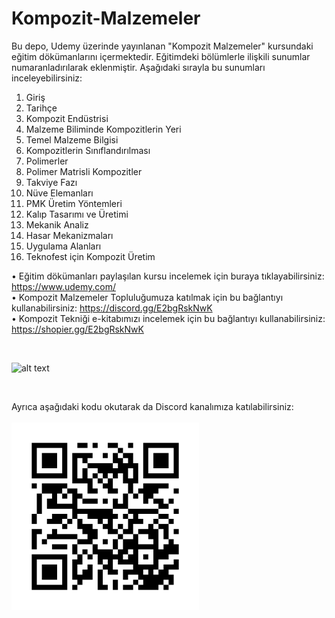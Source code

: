 # Kompozit-Malzemeler
Bu depo, Udemy üzerinde yayınlanan "Kompozit Malzemeler" kursundaki eğitim dökümanlarını içermektedir. Eğitimdeki bölümlerle ilişkili sunumlar numaranladırılarak eklenmiştir. Aşağıdaki sırayla bu sunumları inceleyebilirsiniz:

1. Giriş
2. Tarihçe
3. Kompozit Endüstrisi
4. Malzeme Biliminde Kompozitlerin Yeri
5. Temel Malzeme Bilgisi
6. Kompozitlerin Sınıflandırılması
7. Polimerler
8. Polimer Matrisli Kompozitler
9. Takviye Fazı
10. Nüve Elemanları
11. PMK Üretim Yöntemleri
12. Kalıp Tasarımı ve Üretimi
13. Mekanik Analiz
14. Hasar Mekanizmaları
15. Uygulama Alanları
16. Teknofest için Kompozit Üretim


• Eğitim dökümanları paylaşılan kursu incelemek için buraya tıklayabilirsiniz: https://www.udemy.com/ <br>
• Kompozit Malzemeler Topluluğumuza katılmak için bu bağlantıyı kullanabilirsiniz: https://discord.gg/E2bgRskNwK <br>
• Kompozit Tekniği e-kitabımızı incelemek için bu bağlantıyı kullanabilirsiniz: https://shopier.gg/E2bgRskNwK <br>

<br>


![alt text](https://github.com/grboguz/Kompozit-Malzemeler/blob/main/composite_material_stress.gif)

<br>

Ayrıca aşağıdaki kodu okutarak da Discord kanalımıza katılabilirsiniz:<br><br>
![alt text](https://github.com/grboguz/Kompozit-Malzemeler/blob/main/Discord_QR.png)
